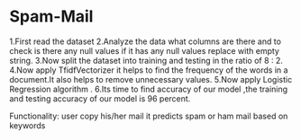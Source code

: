 # Spam-Mail
1.First read the dataset
2.Analyze the data what columns are there and to check is there any null values if it has any null values replace with empty string.
3.Now split the dataset into training and testing in the ratio of 8 : 2.
4.Now apply TfidfVectorizer it helps to find the frequency of the words in a document.It also helps to remove unnecessary values.
5.Now apply Logistic Regression algorithm .
6.Its time to find accuracy of our model ,the training and testing accuracy of our model is 96 percent.


Functionality:
user copy his/her mail it predicts spam or ham mail based on keywords
